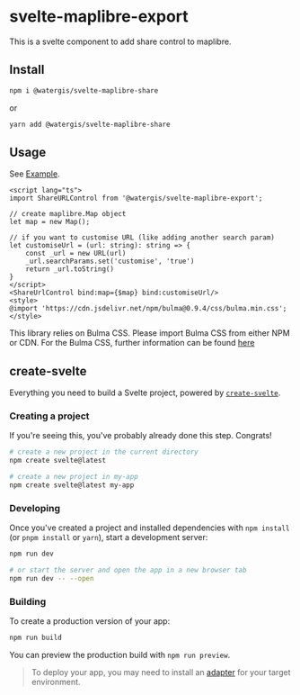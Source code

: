 # svelte-maplibre-export

This is a svelte component to add share control to maplibre.

## Install

```zsh
npm i @watergis/svelte-maplibre-share
```

or

```zsh
yarn add @watergis/svelte-maplibre-share
```

## Usage

See [Example](./src/example).

```svelte
<script lang="ts">
import ShareURLControl from '@watergis/svelte-maplibre-export';

// create maplibre.Map object
let map = new Map();

// if you want to customise URL (like adding another search param)
let customiseUrl = (url: string): string => {
    const _url = new URL(url)
    _url.searchParams.set('customise', 'true')
    return _url.toString()
}
</script>
<ShareUrlControl bind:map={$map} bind:customiseUrl/>
<style>
@import 'https://cdn.jsdelivr.net/npm/bulma@0.9.4/css/bulma.min.css';
</style>
```

This library relies on Bulma CSS. Please import Bulma CSS from either NPM or CDN. For the Bulma CSS, further information can be found [here](https://bulma.io/documentation/overview/start/)

## create-svelte

Everything you need to build a Svelte project, powered by [`create-svelte`](https://github.com/sveltejs/kit/tree/master/packages/create-svelte).

### Creating a project

If you're seeing this, you've probably already done this step. Congrats!

```bash
# create a new project in the current directory
npm create svelte@latest

# create a new project in my-app
npm create svelte@latest my-app
```

### Developing

Once you've created a project and installed dependencies with `npm install` (or `pnpm install` or `yarn`), start a development server:

```bash
npm run dev

# or start the server and open the app in a new browser tab
npm run dev -- --open
```

### Building

To create a production version of your app:

```bash
npm run build
```

You can preview the production build with `npm run preview`.

> To deploy your app, you may need to install an [adapter](https://kit.svelte.dev/docs/adapters) for your target environment.
